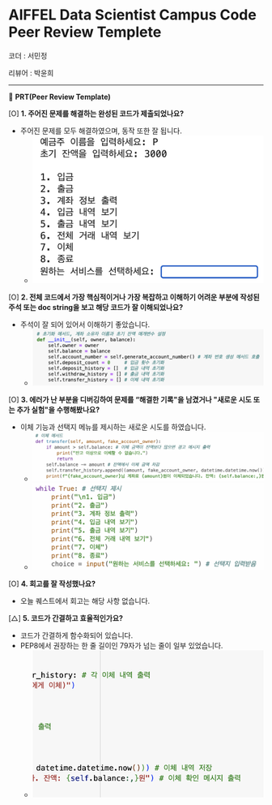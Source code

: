 # AIFFEL Data Scientist Campus Code Peer Review Templete

코더 : 서민정

리뷰어 : 박윤희

---

🔑 **PRT(Peer Review Template)**

[O]  **1. 주어진 문제를 해결하는 완성된 코드가 제출되었나요?**
- 주어진 문제를 모두 해결하였으며, 동작 또한 잘 됩니다.
	- ![동작](img/01.png)
    
[O]  **2. 전체 코드에서 가장 핵심적이거나 가장 복잡하고 이해하기 어려운 부분에 작성된 
	주석 또는 doc string을 보고 해당 코드가 잘 이해되었나요?**
- 주석이 잘 되어 있어서 이해하기 좋았습니다.
	- ![주석](img/02.png)
        
[O]  **3. 에러가 난 부분을 디버깅하여 문제를 “해결한 기록"을 남겼거나 "새로운 시도 
또는 추가 실험"을 수행해봤나요?**
- 이체 기능과 선택지 메뉴를 제시하는 새로운 시도를 하였습니다.
	- ![이체 기능](img/03-1.png)
	- ![메뉴](img/03-2.png)

        
[O]  **4. 회고를 잘 작성했나요?**
- 오늘 퀘스트에서 회고는 해당 사항 없습니다.

[△]  **5. 코드가 간결하고 효율적인가요?**
- 코드가 간결하게 함수화되어 있습니다.
- PEP8에서 권장하는 한 줄 길이인 79자가 넘는 줄이 일부 있었습니다.
	- ![PEP8](img/05.png)

